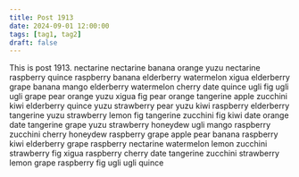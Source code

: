 ```yaml
---
title: Post 1913
date: 2024-09-01 12:00:00
tags: [tag1, tag2]
draft: false
---
```

This is post 1913.
nectarine
nectarine
banana
orange
yuzu
nectarine
raspberry
quince
raspberry
banana
elderberry
watermelon
xigua
elderberry
grape
banana
mango
elderberry
watermelon
cherry
date
quince
ugli
fig
ugli
ugli
grape
pear
orange
yuzu
xigua
fig
pear
orange
tangerine
apple
zucchini
kiwi
elderberry
quince
yuzu
strawberry
pear
yuzu
kiwi
raspberry
elderberry
tangerine
yuzu
strawberry
lemon
fig
tangerine
zucchini
fig
kiwi
date
orange
date
tangerine
grape
yuzu
strawberry
honeydew
ugli
mango
raspberry
zucchini
cherry
honeydew
raspberry
grape
apple
pear
banana
raspberry
kiwi
elderberry
grape
raspberry
nectarine
watermelon
lemon
zucchini
strawberry
fig
xigua
raspberry
cherry
date
tangerine
zucchini
strawberry
lemon
grape
raspberry
fig
ugli
ugli
quince
